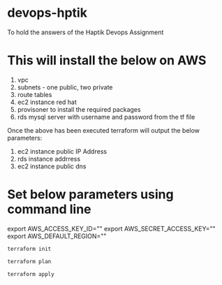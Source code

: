 # devops-hptik
To hold the answers of the Haptik Devops Assignment

# This will install the below on AWS 
1. vpc
2. subnets - one public, two private
3. route tables
4. ec2 instance red hat 
5. provisoner to install the required packages
6. rds mysql server with username and password from the tf file


Once the above has been executed terraform will output the below parameters:

1. ec2 instance public IP Address
2. rds instance addrress
3. ec2 instance public dns


# Set below parameters using command line

export AWS_ACCESS_KEY_ID=""
export AWS_SECRET_ACCESS_KEY=""
export AWS_DEFAULT_REGION=""

```bash
terraform init
```

```bash
terraform plan
```

```bash
terraform apply
```